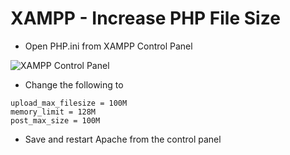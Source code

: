 # XAMPP - Increase PHP File Size

- Open PHP.ini from XAMPP Control Panel

![XAMPP Control Panel](http://i.imgur.com/ajUh0d6.png)

- Change the following to

```
upload_max_filesize = 100M 
memory_limit = 128M
post_max_size = 100M
```

- Save and restart Apache from the control panel
